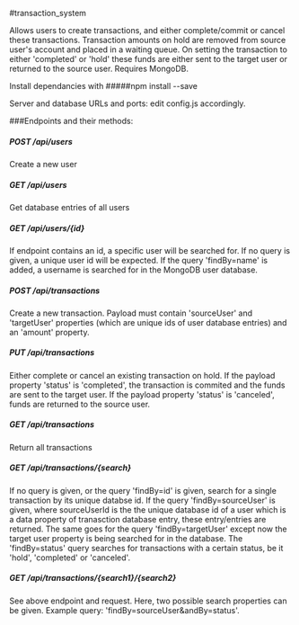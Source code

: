 #transaction_system

Allows users to create transactions, and either complete/commit or cancel these transactions. Transaction amounts on hold are removed from source user's account and placed in a waiting queue. On setting the transaction to either 'completed' or 'hold' these funds are either sent to the target user or returned to the source user. Requires MongoDB.

Install dependancies with
#####npm install --save

Server and database URLs and ports: edit config.js accordingly.

###Endpoints and their methods:

##### POST /api/users

Create a new user

##### GET /api/users

Get database entries of all users

##### GET /api/users/{id}

If endpoint contains an id, a specific user will be searched for. If no query is given, a unique user id will be expected. If the query 'findBy=name' is added, a username is searched for in the MongoDB user database.

##### POST /api/transactions

Create a new transaction. Payload must contain 'sourceUser' and 'targetUser' properties (which are unique ids of user database entries) and an 'amount' property.

##### PUT /api/transactions

Either complete or cancel an existing transaction on hold. If the payload property 'status' is 'completed', the transaction is commited and the funds are sent to the target user. If the payload property 'status' is 'canceled', funds are returned to the source user.

##### GET /api/transactions

Return all transactions

##### GET /api/transactions/{search}

If no query is given, or the query 'findBy=id' is given, search for a single transaction by its unique databse id. If the query 'findBy=sourceUser' is given, where sourceUserId is the the unique database id of a user which is a data property of tranasction database entry, these entry/entries are returned. The same goes for the query 'findBy=targetUser' except now the target user property is being searched for in the database. The 'findBy=status' query searches for transactions with a certain status, be it 'hold', 'completed' or 'canceled'.

##### GET /api/transactions/{search1}/{search2}

See above endpoint and request. Here, two possible search properties can be given. Example query: 'findBy=sourceUser&andBy=status'.
